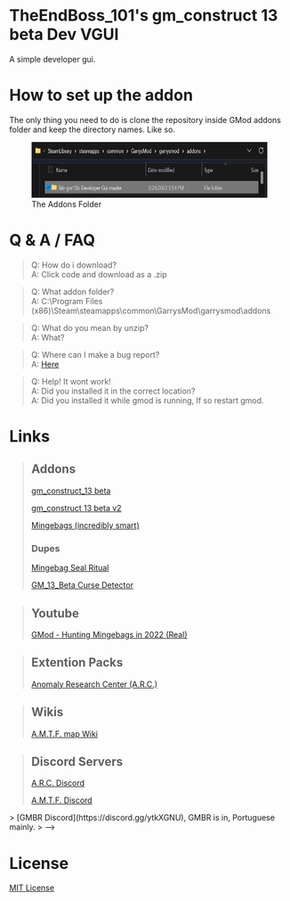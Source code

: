 # TheEndBoss_101's gm_construct 13 beta Dev VGUI

A simple developer gui.

# How to set up the addon

The only thing you need to do is clone the repository inside GMod addons folder and keep the directory names. Like so.

<figure>
    <img src="./img/addons.png" alt="Addons Folder" width="570" height="100">
    <figcaption>The Addons Folder</figcaption>
</figure>

<!--
# Images

<figure>
    <img src="./img/main.png" alt="Main Tab" width="250" height="200">
    <figcaption>The Main Tab</figcaption>
</figure>
<figure>
    <img src="./img/mem.png" alt="Memories Tab" width="250" height="200">
    <figcaption>The Memories Tab</figcaption>
</figure>
<figure>
    <img src="./img/maptop.png" alt="Map Tab Top" width="250" height="200">
    <figcaption>The Map Tab Top</figcaption>
</figure>
<figure>
    <img src="./img/mapbtm.png" alt="Map Tab Bottom" width="250" height="200">
    <figcaption>The Map Tab Bottom</figcaption>
</figure>
<figure>
    <img src="./img/addons.png" alt="Addons Folder" width="570" height="100">
    <figcaption>The Addons Folder</figcaption>
</figure>
-->

# Q & A / FAQ

> Q: How do i download?  
> A: Click code and download as a .zip

> Q: What addon folder?  
> A: C:\Program Files (x86)\Steam\steamapps\common\GarrysMod\garrysmod\addons

> Q: What do you mean by unzip?  
> A: What?

> Q: Where can I make a bug report?  
> A: [Here](https://github.com/TheEndBoss-101/Teb-gm13b-Developer-Gui/issues)

> Q: Help! It wont work!  
> A: Did you installed it in the correct location?  
> A: Did you installed it while gmod is running, If so restart gmod.

# Links

> ## Addons
>
> [gm_construct_13 beta](https://steamcommunity.com/sharedfiles/filedetails/?id=2553727051)
>
> [gm_construct 13 beta v2](https://steamcommunity.com/sharedfiles/filedetails/?id=2580632976)
>
> [Mingebags (incredibly smart)](https://steamcommunity.com/sharedfiles/filedetails/?id=2762511940)
>
> ### Dupes
>
> [Mingebag Seal Ritual](https://steamcommunity.com/sharedfiles/filedetails/?id=2766366126)
>
> [GM_13_Beta Curse Detector](https://steamcommunity.com/sharedfiles/filedetails/?id=2774605058) <!-- I made this. -->

> ## Youtube
>
> [GMod - Hunting Mingebags in 2022 (Real)](https://www.youtube.com/watch?v=T4xQKoOnjcE)

> ## Extention Packs
>
> [Anomaly Research Center (A.R.C.)](https://github.com/Xalalau/Anomaly-Research-Center-ARC)

> ## Wikis
>
> [A.M.T.F. map Wiki](https://gmconstruct-13-beta.fandom.com/wiki/Gm_construct_13_beta_Wiki)

> ## Discord Servers
>
> [A.R.C. Discord](https://discord.gg/97UpY3D7XB)
>
> [A.M.T.F. Discord](https://discord.gg/dw3rVqMhr7)

<!-->

> [GMBR Discord](https://discord.gg/ytkXGNU), GMBR is in, Portuguese mainly.
> -->

# License

[MIT License](/LICENSE.md)
